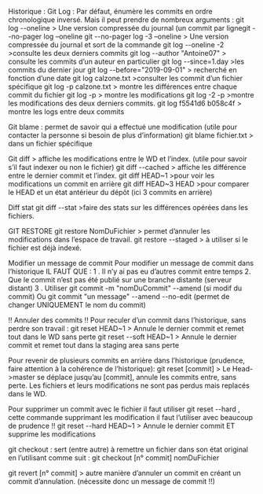 Historique :
Git Log : Par défaut, énumère les commits en ordre chronologique inversé. Mais il peut prendre de nombreux arguments :
git log --oneline > Une version compressée du journal (un commit par lignegit --no-pager log –oneline
git --no-pager log -3 –oneline > Une version compressée du journal et sort de la commande
git log --oneline -2 >consulte les deux derniers commits
git log --author "Antoine07" > consulte les commits d’un auteur en particulier
git log --since=1.day >les commits du dernier jour
git log --before="2019-09-01" > recherché en fonction d’une date
git log calzone.txt >consulter les commit d’un fichier spécifique
git log -p calzone.txt > montre les différences entre chaque commit du fichier
git log -p > montre les modifications
git log -2 -p >montre les modifications des deux derniers commits.
git log f5541d6 b058c4f > montre les logs entre deux commits

Git blame : permet de savoir qui a effectué une modification (utile pour contacter la personne si besoin de plus d’information)
git blame fichier.txt > dans un fichier spécifique

Git diff > affiche les modifications entre le WD et l’index. (utile pour savoir s’il faut indexer ou non le fichier)
git diff --cached > affiche les différence entre le dernier commit et l’index.
git diff HEAD~1 >pour voir les modifications un commit en arrière
git diff HEAD~3 HEAD >pour comparer le HEAD et un état antérieur du dépôt (ici 3 commits en arrière)

Diff stat
git diff --stat >faire des stats sur les différences opérées dans les fichiers.

GIT RESTORE
git restore NomDuFichier > permet d’annuler les modifications dans l’espace de travail.
git restore --staged > à utiliser si le fichier est déjà indexé.

Modifier un message de commit 
Pour modifier un message de commit dans l’historique IL FAUT QUE :
1 . Il n’y ai pas eu d’autres commit entre temps
2. Que le commit n’est pas été publié sur une branche distante (serveur distant)
3 . Utiliser 	git commit -m "nomDuCommit" --amend (si modif du commit)
 Ou 		git commit "un message" --amend --no-edit (permet de changer UNIQUEMENT le nom du commit)

!! Annuler des commits !!
Pour reculer d’un commit dans l’historique, sans perdre son travail :
git reset HEAD~1 > Annule le dernier commit et remet tout dans le WD sans perte
git reset --soft HEAD~1 > Annule le dernier commit et remet tout dans la staging area sans perte

Pour revenir de plusieurs commits en arrière dans l’historique (prudence, faire attention à la cohérence de l’historique):
git reset [commit] >  Le Head->master se déplace jusqu’au [commit], annule les commits entre, sans perte.  Les fichiers et leurs modifications ne sont pas perdus mais replacés dans le WD.

Pour supprimer un commit avec le fichier il faut utiliser git reset --hard , cette commande supprimant les modification il faut l’utiliser avec beaucoup de prudence !!
git reset --hard HEAD~1 > Annule le dernier commit ET supprime les modifications


git checkout : sert (entre autre) à remettre un fichier dans son état original en l’utilisant comme suit :
git checkout [n° commit] nomDuFichier

git revert [n° commit]  > autre manière d’annuler un commit en créant un commit d’annulation. (nécessite donc un message de commit !!)






